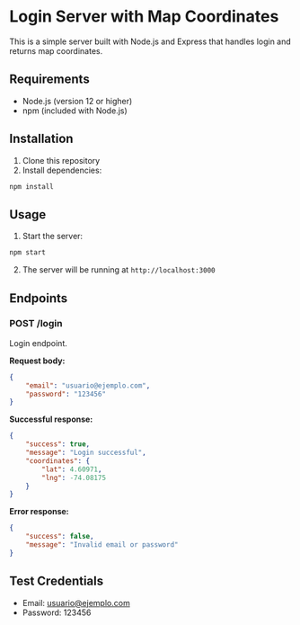 # Login Server with Map Coordinates

This is a simple server built with Node.js and Express that handles login and returns map coordinates.

## Requirements

- Node.js (version 12 or higher)
- npm (included with Node.js)

## Installation

1. Clone this repository
2. Install dependencies:
```bash
npm install
```

## Usage

1. Start the server:
```bash
npm start
```

2. The server will be running at `http://localhost:3000`

## Endpoints

### POST /login

Login endpoint.

**Request body:**
```json
{
    "email": "usuario@ejemplo.com",
    "password": "123456"
}
```

**Successful response:**
```json
{
    "success": true,
    "message": "Login successful",
    "coordinates": {
        "lat": 4.60971,
        "lng": -74.08175
    }
}
```

**Error response:**
```json
{
    "success": false,
    "message": "Invalid email or password"
}
```

## Test Credentials

- Email: usuario@ejemplo.com
- Password: 123456 